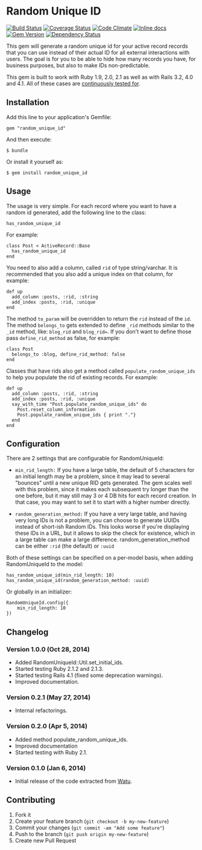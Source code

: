 # Random Unique ID

[![Build Status](https://travis-ci.org/watu/random_unique_id.png?branch=master)](https://travis-ci.org/watu/random_unique_id)
[![Coverage Status](https://coveralls.io/repos/watu/random_unique_id/badge.png?branch=master)](https://coveralls.io/r/watu/random_unique_id?branch=master)
[![Code Climate](https://codeclimate.com/github/watu/random_unique_id.png)](https://codeclimate.com/github/watu/random_unique_id)
[![Inline docs](http://inch-ci.org/github/watu/random_unique_id.png)](http://inch-ci.org/github/watu/random_unique_id)
[![Gem Version](https://badge.fury.io/rb/random_unique_id.png)](http://badge.fury.io/rb/random_unique_id)
[![Dependency Status](https://gemnasium.com/watu/random_unique_id.svg)](https://gemnasium.com/watu/random_unique_id)

This gem will generate a random unique id for your active record records that you can use instead of their actual ID for
all external interactions with users. The goal is for you to be able to hide how many records you have, for business
purposes, but also to make IDs non-predictable.

This gem is built to work with Ruby 1.9, 2.0, 2.1 as well as with Rails 3.2, 4.0 and 4.1. All of these cases are
[continuously tested for](https://travis-ci.org/watu/random_unique_id).

## Installation

Add this line to your application's Gemfile:

    gem "random_unique_id"

And then execute:

    $ bundle

Or install it yourself as:

    $ gem install random_unique_id

## Usage

The usage is very simple. For each record where you want to have a random id generated, add the following line to the
class:

    has_random_unique_id

For example:

    class Post < ActiveRecord::Base
      has_random_unique_id
    end

You need to also add a column, called `rid` of type string/varchar. It is recommended that you also add a unique index
on that column, for example:

    def up
      add_column :posts, :rid, :string
      add_index :posts, :rid, :unique
    end

The method `to_param` will be overridden to return the `rid` instead of the `id`. The method `belongs_to` gets extended
to define `_rid` methods similar to the `_id` method, like: `blog_rid` and `blog_rid=`. If you don't want to define
those pass `define_rid_method` as false, for example:

    class Post
      belongs_to :blog, define_rid_method: false
    end

Classes that have rids also get a method called `populate_random_unique_ids` to help you populate the rid of existing
records. For example:

    def up
      add_column :posts, :rid, :string
      add_index :posts, :rid, :unique
      say_with_time "Post.populate_random_unique_ids" do
        Post.reset_column_information
        Post.populate_random_unique_ids { print "."}
      end
    end

## Configuration

There are 2 settings that are configurable for RandomUniqueId:

- `min_rid_length:` If you have a large table, the default of 5 characters for an initial length may be a problem, since it may lead to
    several "bounces" until a new unique RID gets generated. The gem scales well with this problem, since it makes
    each subsequent try longer than the one before, but it may still may 3 or 4 DB hits for each record creation.
    In that case, you may want to set it to start with a higher number directly.

- `random_generation_method:` If you have a very large table, and having very long IDs is not a problem, you can choose to generate UUIDs instead
    of short-ish Random IDs. This looks worse if you're displaying these IDs in a URL, but it allows to skip the check
    for existence, which in a large table can make a large difference.
    random_generation_method can be either `:rid` (the default) or `:uuid`

Both of these settings can be specified on a per-model basis, when adding RandomUniqueId to the model:

    has_random_unique_id(min_rid_length: 10)
    has_random_unique_id(random_generation_method: :uuid)

Or globally in an initializer:

    RandomUniqueId.config({
        min_rid_length: 10
    })


## Changelog

### Version 1.0.0 (Oct 28, 2014)
- Added RandomUniqueId::Util.set_initial_ids.
- Started testing Ruby 2.1.2 and 2.1.3.
- Started testing Rails 4.1 (fixed some deprecation warnings).
- Improved documentation.

### Version 0.2.1 (May 27, 2014)
- Internal refactorings.

### Version 0.2.0 (Apr 5, 2014)
- Added method populate_random_unique_ids.
- Improved documentation
- Started testing with Ruby 2.1.

### Version 0.1.0 (Jan 6, 2014)
- Initial release of the code extracted from [Watu](http://github.com/watu).

## Contributing

1. Fork it
2. Create your feature branch (`git checkout -b my-new-feature`)
3. Commit your changes (`git commit -am "Add some feature"`)
4. Push to the branch (`git push origin my-new-feature`)
5. Create new Pull Request
